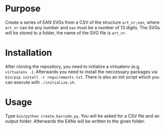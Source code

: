 # Purpose

Create a series of EAN SVGs from a CSV of the structure
`art_nr;ean`, where `art_nr` can be any number and `ean`
must be a number of 13 digits. The SVGs will be stored
to a folder, the name of the SVG file is `art_nr`.

# Installation

After cloning the repository, you need to initialize a
virtualenv (e.g, `virtualenv .`). Afterwards you need
to install the neccessary packages via
`bin/pip install -r requirements.txt`. There is also an
init script which you can execute with `./initialize.sh`.

# Usage

Type `bin/python create_barcode.py`. You will be asked
for a CSV file and an output folder. Afterwards the EANs
will be written to the given folder.

